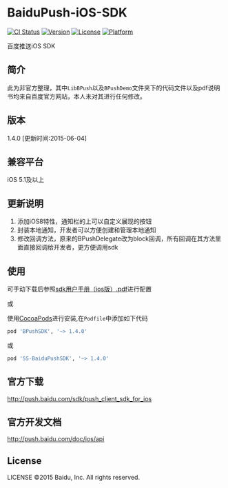 # BaiduPush-iOS-SDK

[![CI Status](http://img.shields.io/travis/shingwasix/BaiduPush-iOS-SDK.svg?style=flat)](https://travis-ci.org/shingwasix/BaiduPush-iOS-SDK)
[![Version](https://img.shields.io/cocoapods/v/BPushSDK.svg?style=flat)](http://cocoapods.org/pods/BPushSDK)
[![License](https://img.shields.io/cocoapods/l/BPushSDK.svg?style=flat)](http://cocoapods.org/pods/BPushSDK)
[![Platform](https://img.shields.io/cocoapods/p/BPushSDK.svg?style=flat)](http://cocoapods.org/pods/BPushSDK)

百度推送iOS SDK

## 简介
此为非官方整理，其中`LibBPush`以及`BPushDemo`文件夹下的代码文件以及pdf说明书均来自百度官方网站，本人未对其进行任何修改。

## 版本
1.4.0 [更新时间:2015-06-04]

## 兼容平台
iOS 5.1及以上

## 更新说明
1. 添加iOS8特性，通知栏的上可以自定义展现的按钮
2. 封装本地通知，开发者可以方便创建和管理本地通知
3. 修改回调方法，原来的BPushDelegate改为block回调，所有回调在其方法里面直接回调给开发者，更方便调用sdk

## 使用
可手动下载后参照[sdk用户手册（ios版）.pdf](https://github.com/shingwasix/BaiduPush-iOS-SDK/blob/1.4.0/%E7%99%BE%E5%BA%A6push%E6%9C%8D%E5%8A%A1sdk%E7%94%A8%E6%88%B7%E6%89%8B%E5%86%8C%EF%BC%88ios%E7%89%88%EF%BC%89.pdf)进行配置

或

使用[CocoaPods](http://cocoapods.org/)进行安装,在`Podfile`中添加如下代码

```ruby
pod 'BPushSDK', '~> 1.4.0'
```

或

```ruby
pod 'SS-BaiduPushSDK', '~> 1.4.0'
```

## 官方下载
http://push.baidu.com/sdk/push_client_sdk_for_ios

## 官方开发文档
http://push.baidu.com/doc/ios/api

## License

LICENSE ©2015 Baidu, Inc. All rights reserved.
